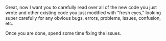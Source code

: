Great, now I want you to carefully read over all of the new code you just wrote and other existing code you just modified with "fresh eyes," looking super carefully for any obvious bugs, errors, problems, issues, confusion, etc.

Once you are done, spend some time fixing the issues. 
